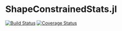 # ShapeConstrainedStats.jl

[![Build Status](https://travis-ci.com/nignatiadis/ShapeConstrainedStats.jl.svg?branch=master)](https://travis-ci.com/nignatiadis/ShapeConstrainedStats.jl)
[![Coverage Status](https://coveralls.io/repos/github/nignatiadis/ShapeConstrainedStats.jl/badge.svg?branch=master)](https://coveralls.io/github/nignatiadis/ShapeConstrainedStats.jl?branch=master)
